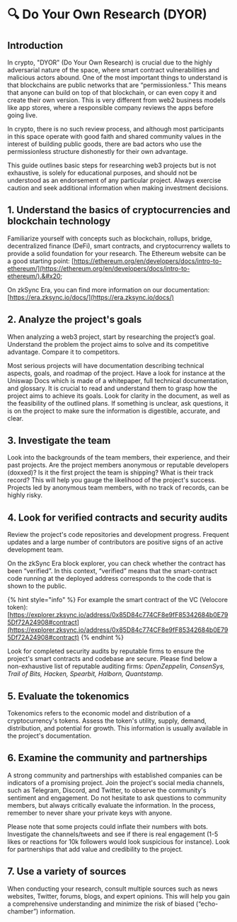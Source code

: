 # 🔍 Do Your Own Research (DYOR)

## Introduction

In crypto, "DYOR" (Do Your Own Research) is crucial due to the highly adversarial nature of the space, where smart contract vulnerabilities and malicious actors abound. One of the most important things to understand is that blockchains are public networks that are “permissionless.” This means that anyone can build on top of that blockchain, or can even copy it and create their own version. This is very different from web2 business models like app stores, where a responsible company reviews the apps before going live.

In crypto, there is no such review process, and although most participants in this space operate with good faith and shared community values in the interest of building public goods, there are bad actors who use the permissionless structure dishonestly for their own advantage.

This guide outlines basic steps for researching web3 projects but is not exhaustive, is solely for educational purposes, and should not be understood as an endorsement of any particular project. Always exercise caution and seek additional information when making investment decisions.

## 1. **Understand the basics of cryptocurrencies and blockchain technology**

Familiarize yourself with concepts such as blockchain, rollups, bridge, decentralized finance (DeFi), smart contracts, and cryptocurrency wallets to provide a solid foundation for your research. The Ethereum website can be a good starting point: [https://ethereum.org/en/developers/docs/intro-to-ethereum/](https://ethereum.org/en/developers/docs/intro-to-ethereum/).&#x20;

On zkSync Era, you can find more information on our documentation: [https://era.zksync.io/docs/](https://era.zksync.io/docs/)

## **2. Analyze the project's goals**

When analyzing a web3 project, start by researching the project’s goal. Understand the problem the project aims to solve and its competitive advantage. Compare it to competitors.

Most serious projects will have documentation describing technical aspects, goals, and roadmap of the project. Have a look for instance at the Uniswap Docs which is made of a whitepaper, full technical documentation, and glossary. It is crucial to read and understand them to grasp how the project aims to achieve its goals. Look for clarity in the document, as well as the feasibility of the outlined plans. If something is unclear, ask questions, it is on the project to make sure the information is digestible, accurate, and clear.

## **3. Investigate the team**

Look into the backgrounds of the team members, their experience, and their past projects. Are the project members anonymous or reputable developers (doxxed)? Is it the first project the team is shipping? What is their track record? This will help you gauge the likelihood of the project's success. Projects led by anonymous team members, with no track of records, can be highly risky.

## **4. Look for verified contracts and security audits**

Review the project's code repositories and development progress. Frequent updates and a large number of contributors are positive signs of an active development team.&#x20;

On the zkSync Era block explorer, you can check whether the contract has been “verified”. In this context, “verified” means that the smart-contract code running at the deployed address corresponds to the code that is shown to the public.&#x20;

{% hint style="info" %}
For example the smart contract of the VC (Velocore token): [https://explorer.zksync.io/address/0x85D84c774CF8e9fF85342684b0E795Df72A24908#contract](https://explorer.zksync.io/address/0x85D84c774CF8e9fF85342684b0E795Df72A24908#contract)
{% endhint %}

Look for completed security audits by reputable firms to ensure the project's smart contracts and codebase are secure. Please find below a non-exhaustive list of reputable auditing firms: _OpenZeppelin, ConsenSys, Trail of Bits, Hacken, Spearbit, Halborn, Quantstamp._

## **5. Evaluate the tokenomics**

Tokenomics refers to the economic model and distribution of a cryptocurrency's tokens. Assess the token's utility, supply, demand, distribution, and potential for growth. This information is usually available in the project's documentation.

## **6. Examine the community and partnerships**

A strong community and partnerships with established companies can be indicators of a promising project. Join the project's social media channels, such as Telegram, Discord, and Twitter, to observe the community's sentiment and engagement. Do not hesitate to ask questions to community members, but always critically evaluate the information. In the process, remember to never share your private keys with anyone.

Please note that some projects could inflate their numbers with bots. Investigate the channels/tweets and see if there is real engagement (1-5 likes or reactions for 10k followers would look suspicious for instance). Look for partnerships that add value and credibility to the project.

## **7. Use a variety of sources**

When conducting your research, consult multiple sources such as news websites, Twitter, forums, blogs, and expert opinions. This will help you gain a comprehensive understanding and minimize the risk of biased (“echo-chamber”) information.

